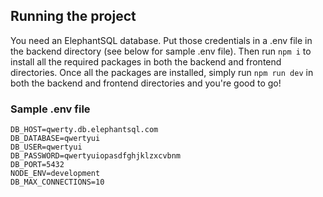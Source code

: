 ## Running the project

You need an ElephantSQL database. Put those credentials in a .env file in the backend directory (see below for sample .env file). Then run ```npm i``` to install all the required packages in both the backend and frontend directories. Once all the packages are installed, simply run ```npm run dev``` in both the backend and frontend directories and you're good to go!


### Sample .env file
```
DB_HOST=qwerty.db.elephantsql.com
DB_DATABASE=qwertyui
DB_USER=qwertyui
DB_PASSWORD=qwertyuiopasdfghjklzxcvbnm
DB_PORT=5432
NODE_ENV=development
DB_MAX_CONNECTIONS=10
```